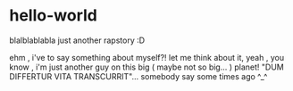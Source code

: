 # hello-world
blalblablabla just another rapstory :D

ehm , i've to say something about myself?! 
let me think about it, yeah , you know , i'm just another guy on this big ( maybe not so big... ) 
planet!
"DUM DIFFERTUR VITA TRANSCURRIT"... somebody say some times ago ^_^
